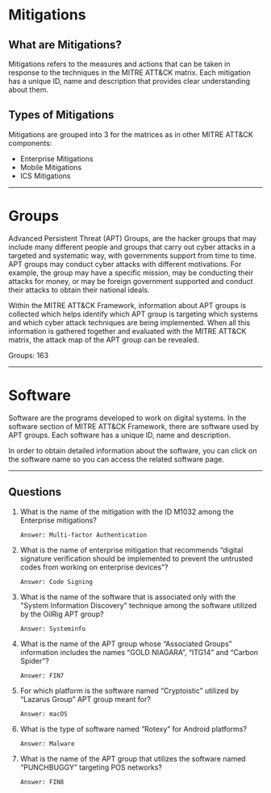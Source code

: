 # Mitigations

## What are Mitigations?
Mitigations refers to the measures and actions that can be taken in response to the techniques in the MITRE ATT&CK matrix. Each mitigation has a unique ID, name and description that provides clear understanding about them.

## Types of Mitigations
Mitigations are grouped into 3 for the matrices as in other MITRE ATT&CK components:
- Enterprise Mitigations
- Mobile Mitigations
- ICS Mitigations

----

# Groups
Advanced Persistent Threat (APT) Groups, are the hacker groups that may include many different people and groups that carry out cyber attacks in a targeted and systematic way, with governments support from time to time. APT groups may conduct cyber attacks with different motivations. For example, the group may have a specific mission, may be conducting their attacks for money, or may be foreign government supported and conduct their attacks to obtain their national ideals.

Within the MITRE ATT&CK Framework, information about APT groups is collected which helps identify which APT group is targeting which systems and which cyber attack techniques are being implemented. When all this information is gathered together and evaluated with the MITRE ATT&CK matrix, the attack map of the APT group can be revealed.

Groups: 163

----

# Software
Software are the programs developed to work on digital systems. In the software section of MITRE ATT&CK Framework, there are software used by APT groups. Each software has a unique ID, name and description.

In order to obtain detailed information about the software, you can click on the software name so you can access the related software page.

----

## Questions
1. What is the name of the mitigation with the ID M1032 among the Enterprise mitigations?

   `Answer: Multi-factor Authentication`

2. What is the name of enterprise mitigation that recommends “digital signature verification should be implemented to prevent the untrusted codes from working on enterprise devices”?

   `Answer: Code Signing`

3. What is the name of the software that is associated only with the "System Information Discovery" technique among the software utilized by the OilRig APT group?

   `Answer: Systeminfo`

 4. What is the name of the APT group whose “Associated Groups” information includes the names “GOLD NIAGARA”, “ITG14” and “Carbon Spider”?

    `Answer: FIN7`

5. For which platform is the software named “Cryptoistic” utilized by “Lazarus Group” APT group meant for?

   `Answer: macOS`

6. What is the type of software named “Rotexy” for Android platforms?

   `Answer: Malware`

7. What is the name of the APT group that utilizes the software named “PUNCHBUGGY” targeting POS networks?

   `Answer: FIN8`
   
